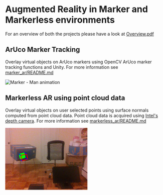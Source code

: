 # Augmented Reality in Marker and Markerless environments

For an overview of both the projects please have a look at [Overview.pdf](Overview.pdf)

## ArUco Marker Tracking

Overlay virtual objects on ArUco markers using OpenCV ArUco marker tracking functions and Unity. For more information see [marker_ar/README.md](marker_ar/README.md)

![Marker - Man animation](images/aruco_man.gif)

## Markerless AR using point cloud data

Overlay virtual objects on user selected points using surface normals computed from point cloud data. Point cloud data is acquired using [Intel's depth camera](https://www.intel.com/content/www/us/en/architecture-and-technology/realsense-overview.html). For more information see [markerless_ar/README.md](markerless_ar/README.md)

![Markerless](images/markerless.png)